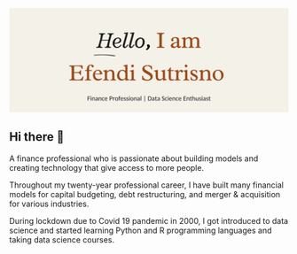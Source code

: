 
<img src="https://github.com/Efendi72/Efendi72/blob/main/Hello%2C%20I%20am%20Efendi%20Sutrisno.png">

## Hi there 👋

A finance professional who is passionate about building models and creating technology that give access to more people.

Throughout my twenty-year professional career, I have built many financial models for capital budgeting, debt restructuring, and merger & acquisition for various industries.

During lockdown due to Covid 19 pandemic in 2000, I got introduced to data science and started learning Python and R programming languages and taking data science courses.  


<!--
**Efendi72/Efendi72** is a ✨ _special_ ✨ repository because its `README.md` (this file) appears on your GitHub profile.

Here are some ideas to get you started:

- 🔭 I’m currently working on ...
- 🌱 I’m currently learning ...
- 👯 I’m looking to collaborate on ...
- 🤔 I’m looking for help with ...
- 💬 Ask me about ...
- 📫 How to reach me: ...
- 😄 Pronouns: ...
- ⚡ Fun fact: ...
-->
